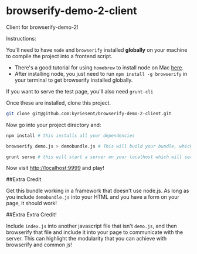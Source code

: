 browserify-demo-2-client
========================

Client for browserify-demo-2!

Instructions:

You'll need to have `node` and `browserify` installed **globally** on your machine to compile the project into a frontend script.

- There's a good tutorial for using `homebrew` to install node on Mac [here](http://thechangelog.com/install-node-js-with-homebrew-on-os-x/).
- After installing node, you just need to run `npm install -g browserify` in your terminal to get browserify installed globally.


If you want to serve the test page, you'll also need `grunt-cli`

Once these are installed, clone this project.

```bash
git clone git@github.com:kyriesent/browserify-demo-2-client.git
```

Now go into your project directory and:

```bash
npm install # this installs all your dependencies

browserify demo.js > demobundle.js # This will build your bundle, which is already being loaded into index.html

grunt serve # this will start a server on your localhost which will serve index.html
```

Now visit [http://localhost:9999](http://localhost:9999) and play!

##Extra Credit

Get this bundle working in a framework that doesn't use node.js. As long as you include `demobundle.js` into your HTML and you have a form on your page, it should work!

##Extra Extra Credit!

Include `index.js` into another javascript file that isn't `demo.js`, and then browserify that file and include it into your page to communicate with the server. This can highlight the modularity that you can achieve with browserify and common js!
